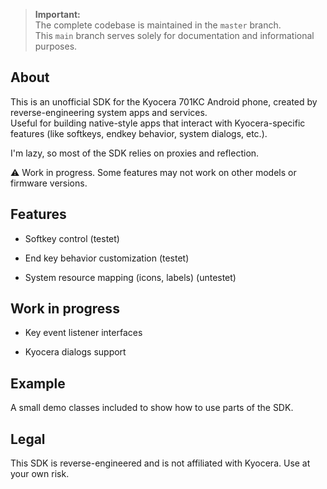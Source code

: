 > **Important:**  
> The complete codebase is maintained in the `master` branch.  
> This `main` branch serves solely for documentation and informational purposes.

## About

This is an unofficial SDK for the Kyocera 701KC Android phone, created by reverse-engineering system apps and services.  
Useful for building native-style apps that interact with Kyocera-specific features (like softkeys, endkey behavior, system dialogs, etc.).

I'm lazy, so most of the SDK relies on proxies and reflection.  

⚠️ Work in progress. Some features may not work on other models or firmware versions.

## Features
- Softkey control (testet)
  
- End key behavior customization (testet)
  
- System resource mapping (icons, labels) (untestet)
  
## Work in progress
- Key event listener interfaces

- Kyocera dialogs support

## Example
A small demo classes included to show how to use parts of the SDK.

## Legal
This SDK is reverse-engineered and is not affiliated with Kyocera. Use at your own risk.
